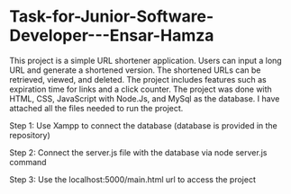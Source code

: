 # Task-for-Junior-Software-Developer---Ensar-Hamza

This project is a simple URL shortener application. Users can input a long URL and generate a shortened version. The shortened URLs can be retrieved, viewed, and deleted. The project includes features such as expiration time for links and a click counter. The project was done with HTML, CSS, JavaScript with Node.Js, and MySql as the database. I have attached all the files needed to run the project.

Step 1:
Use Xampp to connect the database (database is provided in the repository)

Step 2:
Connect the server.js file with the database via node server.js command 

Step 3:
Use the localhost:5000/main.html url to access the project


